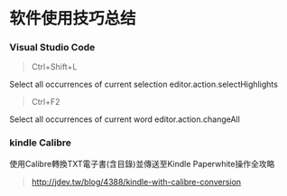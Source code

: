 # 软件使用技巧总结

### Visual Studio Code

> Ctrl+Shift+L

Select all occurrences of current selection
editor.action.selectHighlights

> Ctrl+F2 

Select all occurrences of current word
editor.action.changeAll

### kindle Calibre

使用Calibre轉換TXT電子書(含目錄)並傳送至Kindle Paperwhite操作全攻略

> http://jdev.tw/blog/4388/kindle-with-calibre-conversion

